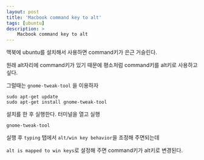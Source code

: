 ```yaml
---
layout: post
title: 'Macbook command key to alt'
tags: [ubuntu]
description: >
    Macbook command key to alt
---
```


맥북에 ubuntu를 설치해서 사용하면 command키가 은근 거슬린다. 

원래 alt자리에 command키가 있기 때문에 평소처럼 command키를 alt키로 사용하고 싶다.

그럴때는 `gnome-tweak-tool` 을 이용하자

```
sudo apt-get update
sudo apt-get install gnome-tweak-tool
```

설치를 한 후 실행한다. 터미널을 열고 실행

```
gnome-tweak-tool
```

실행 후 `typing` 탭에서 `alt/win key behavior`을 조정해 주면되는데

`alt is mapped to win keys`로 설정해 주면 command키가 alt키로 변경된다.



